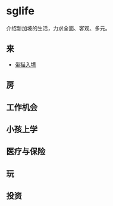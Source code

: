 # sglife

介绍新加坡的生活，力求全面、客观、多元。

## 来

- [带猫入境](./bring-cats.md)

## 房

## 工作机会

## 小孩上学

## 医疗与保险

## 玩

## 投资
